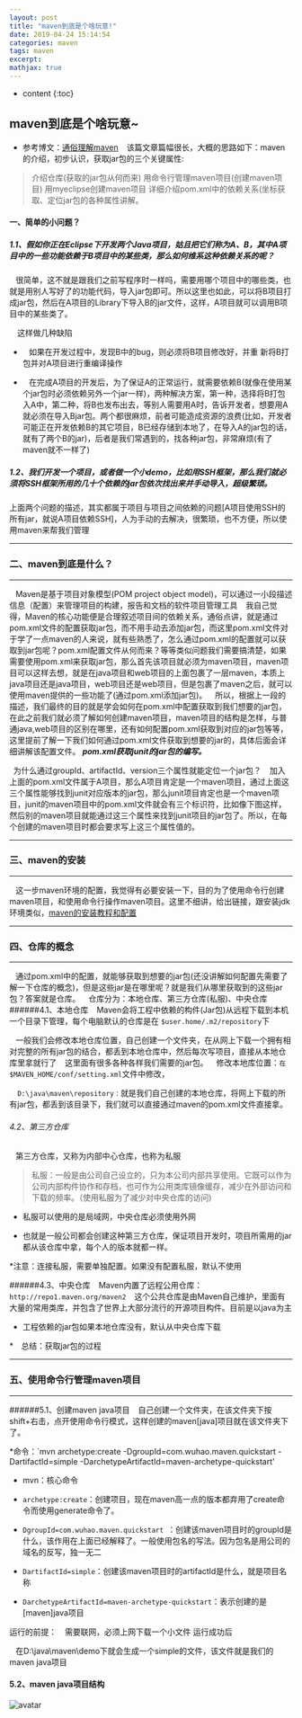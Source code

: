 ```yaml
---
layout: post
title: "maven到底是个啥玩意!"
date: 2019-04-24 15:14:54
categories: maven
tags: maven
excerpt:
mathjax: true
---
```

* content
{:toc}
## maven到底是个啥玩意~
* 参考博文：[通俗理解maven](http://blog.csdn.net/shuzhe66/article/details/45009175)
&ensp; 该篇文章篇幅很长，大概的思路如下：maven的介绍，初步认识，获取jar包的三个关键属性:
> 介绍仓库(获取的jar包从何而来)
>用命令行管理maven项目(创建maven项目)
> 用myeclipse创建maven项目 
>详细介绍pom.xml中的依赖关系(坐标获取、定位jar包的各种属性讲解。
                        
     
  
#### 一、简单的小问题？

##### 1.1、假如你正在Eclipse下开发两个Java项目，姑且把它们称为A、B，其中A项目中的一些功能依赖于B项目中的某些类，那么如何维系这种依赖关系的呢？
&ensp; 很简单，这不就是跟我们之前写程序时一样吗，需要用哪个项目中的哪些类，也就是用别人写好了的功能代码，导入jar包即可。所以这里也如此，可以将B项目打成jar包，然后在A项目的Library下导入B的jar文件，这样，A项目就可以调用B项目中的某些类了。

&ensp;&ensp;这样做几种缺陷

* &ensp; 如果在开发过程中，发现B中的bug，则必须将B项目修改好，并重 新将B打包并对A项目进行重编译操作

* &ensp; 在完成A项目的开发后，为了保证A的正常运行，就需要依赖B(就像在使用某个jar包时必须依赖另外一个jar一样)，两种解决方案，第一种，选择将B打包入A中，第二种，将B也发布出去，等别人需要用A时，告诉开发者，想要用A就必须在导入Bjar包。两个都很麻烦，前者可能造成资源的浪费(比如，开发者可能正在开发依赖B的其它项目，B已经存储到本地了，在导入A的jar包的话，就有了两个B的jar)，后者是我们常遇到的，找各种jar包，非常麻烦(有了maven就不一样了)

##### 1.2、我们开发一个项目，或者做一个小demo，比如用SSH框架，那么我们就必须将SSH框架所用的几十个依赖的jar包依次找出来并手动导入，超级繁琐。　

上面两个问题的描述，其实都属于项目与项目之间依赖的问题[A项目使用SSH的所有jar，就说A项目依赖SSH]，人为手动的去解决，很繁琐，也不方便，所以使用maven来帮我们管理
* * *
### 二、maven到底是什么？

* * *

&ensp; Maven是基于项目对象模型(POM project object model)，可以通过一小段描述信息（配置）来管理项目的构建，报告和文档的软件项目管理工具
&ensp; 我自己觉得，Maven的核心功能便是合理叙述项目间的依赖关系，通俗点讲，就是通过pom.xml文件的配置获取jar包，而不用手动去添加jar包，而这里pom.xml文件对于学了一点maven的人来说，就有些熟悉了，怎么通过pom.xml的配置就可以获取到jar包呢？pom.xml配置文件从何而来？等等类似问题我们需要搞清楚，如果需要使用pom.xml来获取jar包，那么首先该项目就必须为maven项目，maven项目可以这样去想，就是在java项目和web项目的上面包裹了一层maven，本质上java项目还是java项目，web项目还是web项目，但是包裹了maven之后，就可以使用maven提供的一些功能了(通过pom.xml添加jar包)。
&ensp; 所以，根据上一段的描述，我们最终的目的就是学会如何在pom.xml中配置获取到我们想要的jar包，在此之前我们就必须了解如何创建maven项目，maven项目的结构是怎样，与普通java,web项目的区别在哪里，还有如何配置pom.xml获取到对应的jar包等等，这里提前了解一下我们如何通过pom.xml文件获取到想要的jar的，具体后面会详细讲解该配置文件。
***pom.xml获取junit的jar包的编写。***　

&ensp;为什么通过groupId、artifactId、version三个属性就能定位一个jar包？
&ensp; 加入上面的pom.xml文件属于A项目，那么A项目肯定是一个maven项目，通过上面这三个属性能够找到junit对应版本的jar包，那么junit项目肯定也是一个maven项目，junit的maven项目中的pom.xml文件就会有三个标识符，比如像下图这样，然后别的maven项目就能通过这三个属性来找到junit项目的jar包了。所以，在每个创建的maven项目时都会要求写上这三个属性值的。
* * *

### 三、maven的安装
* * *

&ensp; 这一步maven环境的配置，我觉得有必要安装一下，目的为了使用命令行创建maven项目，和使用命令行操作maven项目。这里不细讲，给出链接，跟安装jdk环境类似，[maven的安装教程和配置](http://jingyan.baidu.com/article/4f7d5712a1306c1a21192746.html)

* * *
### 四、仓库的概念

* * *

&ensp; 通过pom.xml中的配置，就能够获取到想要的jar包(还没讲解如何配置先需要了解一下仓库的概念)，但是这些jar是在哪里呢？就是我们从哪里获取到的这些jar包？答案就是仓库。
&ensp; 仓库分为：本地仓库、第三方仓库(私服)、中央仓库
######4.1、本地仓库
&ensp; Maven会将工程中依赖的构件(Jar包)从远程下载到本机一个目录下管理，每个电脑默认的仓库是在 `$user.home/.m2/repository`下

&ensp; 一般我们会修改本地仓库位置，自己创建一个文件夹，在从网上下载一个拥有相对完整的所有jar包的结合，都丢到本地仓库中，然后每次写项目，直接从本地仓库里拿就行了
&ensp; 这里面有很多各种各样我们需要的jar包。
&ensp; 修改本地库位置：`在$MAVEN_HOME/conf/setting.xml`文件中修改，

&ensp;` D:\java\maven\repository：`就是我们自己创建的本地仓库，将网上下载的所有jar包，都丢到该目录下，我们就可以直接通过maven的pom.xml文件直接拿。


###### 4.2、第三方仓库
&ensp; 第三方仓库，又称为内部中心仓库，也称为私服
> 私服：一般是由公司自己设立的，只为本公司内部共享使用。它既可以作为公司内部构件协作和存档，也可作为公用类库镜像缓存，减少在外部访问和下载的频率。（使用私服为了减少对中央仓库的访问)

* 私服可以使用的是局域网，中央仓库必须使用外网

* 也就是一般公司都会创建这种第三方仓库，保证项目开发时，项目所需用的jar都从该仓库中拿，每个人的版本就都一样。

*注意：连接私服，需要单独配置。如果没有配置私服，默认不使用

######4.3、中央仓库
&ensp; Maven内置了远程公用仓库：`http://repo1.maven.org/maven2`
&ensp; 这个公共仓库是由Maven自己维护，里面有大量的常用类库，并包含了世界上大部分流行的开源项目构件。目前是以java为主

*  工程依赖的jar包如果本地仓库没有，默认从中央仓库下载

*　总结：获取jar包的过程

* * *
### 五、使用命令行管理maven项目

* * *

######5.1、创建maven java项目
&ensp; 自己创建一个文件夹，在该文件夹下按shift+右击，点开使用命令行模式，这样创建的maven[java]项目就在该文件夹下了。

*命令：`mvn archetype:create -DgroupId=com.wuhao.maven.quickstart -DartifactId=simple -DarchetypeArtifactId=maven-archetype-quickstart'

* mvn：核心命令

* `archetype:create`：创建项目，现在maven高一点的版本都弃用了create命令而使用generate命令了。
* `DgroupId=com.wuhao.maven.quickstart `：创建该maven项目时的groupId是什么，该作用在上面已经解释了。一般使用包名的写法。因为包名是用公司的域名的反写，独一无二
* `DartifactId=simple`：创建该maven项目时的artifactId是什么，就是项目名称
* `DarchetypeArtifactId=maven-archetype-quickstart`：表示创建的是[maven]java项目

运行的前提：
&ensp; 需要联网，必须上网下载一个小文件
运行成功后

&ensp; 在D:\java\maven\demo下就会生成一个simple的文件，该文件就是我们的maven java项目

#### 5.2、maven java项目结构
![avatar](https://pic002.cnblogs.com/images/2012/274814/2012070509215570.gif)

